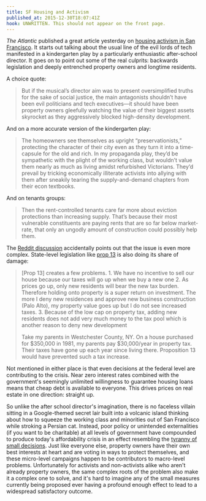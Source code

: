 ```yaml
---
title: SF Housing and Activism
published_at: 2015-12-30T18:07:41Z
hook: UNWRITTEN. This should not appear on the front page.
---
```


_The Atlantic_ published a great article yesterday on [housing activism in San
Francisco][activism]. It starts out talking about the usual line of the evil
lords of tech manifested in a kindergarten play by a particularly enthusiastic
after-school director. It goes on to point out some of the real culprits:
backwards legislation and deeply entrenched property owners and longtime
residents.

A choice quote:

> But if the musical’s director aim was to present oversimplified truths for
> the sake of social justice, the main antagonists shouldn’t have been evil
> politicians and tech executives—it should have been property owners gleefully
> watching the value of their biggest assets skyrocket as they aggressively
> blocked high-density development.

And on a more accurate version of the kindergarten play:

> The homeowners see themselves as upright “preservationists,” protecting the
> character of their city even as they turn it into a time-capsule for the old
> and rich. In my propaganda play, they’d be sympathetic with the plight of the
> working class, but wouldn’t value them nearly as much as living amidst
> refurbished Victorians. They’d prevail by tricking economically illiterate
> activists into allying with them after sneakily tearing the supply-and-demand
> chapters from their econ textbooks.

And on tenants groups:

> Then the rent-controlled tenants care far more about eviction protections
> than increasing supply. That’s because their most vulnerable constituents are
> paying rents that are so far below market-rate, that only an ungodly amount
> of construction could possibly help them.

The [Reddit discussion][reddit] accidentally points out that the issue is even
more complex. State-level legislation like [prop 13][prop-13] is also doing its
share of damage:

> [Prop 13] creates a few problems. 1. We have no incentive to sell our house
> because our taxes will go up when we buy a new one 2. As prices go up, only
> new residents will bear the new tax burden. Therefore holding onto property
> is a super return on investment. The more I deny new residences and approve
> new business construction (Palo Alto), my property value goes up but I do not
> see increased taxes. 3. Because of the low cap on property tax, adding new
> residents does not add very much money to the tax pool which is another
> reason to deny new development
>
> Take my parents in Westchester County, NY. On a house purchased for $350,000
> in 1981, my parents pay $30,000/year in property tax. Their taxes have gone
> up each year since living there. Proposition 13 would have prevented such a
> tax increase.

Not mentioned in either place is that even decisions at the federal level are
contributing to the crisis. Near zero interest rates combined with the
government's seemingly unlimited willingness to guarantee housing loans means
that cheap debt is available to everyone. This drives prices on real estate in
one direction: straight up.

So unlike the after school director's imagination, there is no faceless villain
sitting in a Google-themed secret lair built into a volcanic island thinking
about how to squeeze the working class and minorities out of San Francisco
while stroking a Persian cat. Instead, poor policy or unintended externalities
(if you want to be charitable) at all levels of government have compounded to
produce today's affordability crisis in an effect resembling the [tyranny of
small decisions][tyranny]. Just like everyone else, property owners have their
own best interests at heart and are voting in ways to protect themselves, and
these micro-level campaigns happen to be contributors to macro-level problems.
Unfortunately for activists and non-activists alike who aren't already property
owners, the same complex roots of the problem also make it a complex one to
solve, and it's hard to imagine any of the small measures currently being
proposed ever having a profound enough effect to lead to a widespread
satisfactory outcome.

[activism]: http://www.theatlantic.com/politics/archive/2015/12/san-francisco-is-confused-about-the-villain-thats-making-it-unaffordable/422091/
[prop-13]: https://en.wikipedia.org/wiki/California_Proposition_13_(1978)
[reddit]: https://www.reddit.com/r/sanfrancisco/comments/3yo1wf/san_franciscos_self_defeating_housing_activists/
[tyranny]: https://en.wikipedia.org/wiki/Tyranny_of_small_decisions
